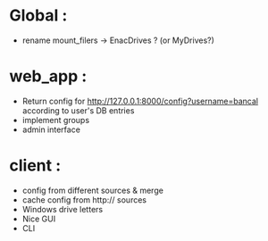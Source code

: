 
Global :
========

* rename mount_filers -> EnacDrives ? (or MyDrives?)


web_app :
=========

* Return config for http://127.0.0.1:8000/config?username=bancal according to user's DB entries
* implement groups
* admin interface


client :
========

* config from different sources & merge
* cache config from http:// sources
* Windows drive letters
* Nice GUI
* CLI
